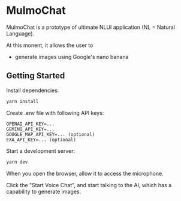 # MulmoChat

MulmoChat is a prototype of ultimate NLUI application (NL = Natural Language). 

At this monent, it allows the user to
- generate images using Google's nano banana

## Getting Started

Install dependencies:

```sh
yarn install
```

Create .env file with following API keys:

```
OPENAI_API_KEY=...
GEMINI_API_KEY=...
GOOGLE_MAP_API_KEY=... (optional)
EXA_API_KEY=... (optional)
```

Start a development server:

```sh
yarn dev
```

When you open the browser, allow it to access the microphone. 

Click the "Start Voice Chat", and start talking to the AI, which has a capability to generate images.